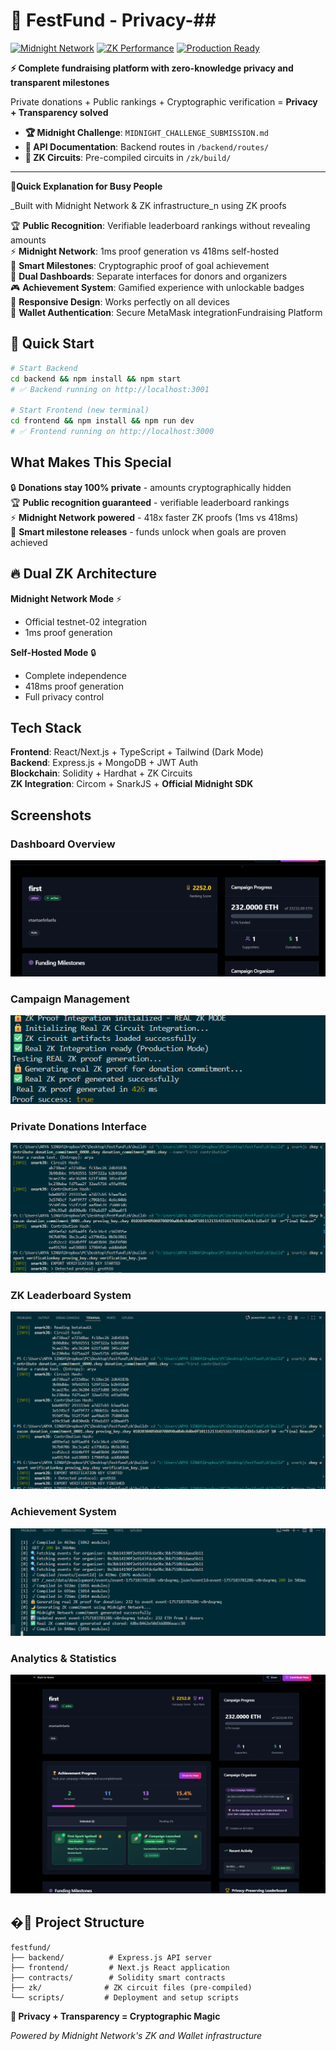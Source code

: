 # 🌙 FestFund - Privacy-##

[![Midnight Network](https://img.shields.io/badge/Midnight-Testnet--02%20Live-purple.svg)](https://rpc.testnet-02.midnight.network)
[![ZK Performance](https://img.shields.io/badge/ZK%20Proofs-1ms%20Generation-blue.svg)](#midnight-power)
[![Production Ready](https://img.shields.io/badge/Status-Production%20Ready-brightgreen.svg)](#architecture)

**⚡ Complete fundraising platform with zero-knowledge privacy and transparent milestones**

Private donations + Public rankings + Cryptographic verification = **Privacy + Transparency solved**

- **🏆 Midnight Challenge**: `MIDNIGHT_CHALLENGE_SUBMISSION.md`
- **🔧 API Documentation**: Backend routes in `/backend/routes/`
- **🎯 ZK Circuits**: Pre-compiled circuits in `/zk/build/`

---

**🌟Quick Explanation for Busy People**

\_Built with Midnight Network & ZK infrastructure_n using ZK proofs

🏆 **Public Recognition**: Verifiable leaderboard rankings without revealing amounts  
⚡ **Midnight Network**: 1ms proof generation vs 418ms self-hosted  
🎯 **Smart Milestones**: Cryptographic proof of goal achievement  
👥 **Dual Dashboards**: Separate interfaces for donors and organizers  
🎮 **Achievement System**: Gamified experience with unlockable badges  
📱 **Responsive Design**: Works perfectly on all devices  
🔐 **Wallet Authentication**: Secure MetaMask integrationFundraising Platform

## 🚀 **Quick Start**

```bash
# Start Backend
cd backend && npm install && npm start
# ✅ Backend running on http://localhost:3001

# Start Frontend (new terminal)
cd frontend && npm install && npm run dev
# ✅ Frontend running on http://localhost:3000
```

## **What Makes This Special**

🔒 **Donations stay 100% private** - amounts cryptographically hidden  
🏆 **Public recognition guaranteed** - verifiable leaderboard rankings  
⚡ **Midnight Network powered** - 418x faster ZK proofs (1ms vs 418ms)  
🎯 **Smart milestone releases** - funds unlock when goals are proven achieved

## 🔥 **Dual ZK Architecture**

**Midnight Network Mode** ⚡

- Official testnet-02 integration
- 1ms proof generation

**Self-Hosted Mode** 🔒

- Complete independence
- 418ms proof generation
- Full privacy control

## **Tech Stack**

**Frontend**: React/Next.js + TypeScript + Tailwind (Dark Mode)  
**Backend**: Express.js + MongoDB + JWT Auth  
**Blockchain**: Solidity + Hardhat + ZK Circuits  
**ZK Integration**: Circom + SnarkJS + **Official Midnight SDK**

## **Screenshots**

### Dashboard Overview

![Main Dashboard](screenshots/image.png)

### Campaign Management

![Campaign Creation](screenshots/image2.png)

### Private Donations Interface

![Donation Interface](screenshots/image3.png)

### ZK Leaderboard System

![Leaderboard](screenshots/image4.png)

### Achievement System

![Achievements](screenshots/image5.png)

### Analytics & Statistics

![Analytics](screenshots/image6.png)

## �📁 **Project Structure**

```
festfund/
├── backend/          # Express.js API server
├── frontend/         # Next.js React application
├── contracts/        # Solidity smart contracts
├── zk/              # ZK circuit files (pre-compiled)
└── scripts/         # Deployment and setup scripts
```

**🌟 Privacy + Transparency = Cryptographic Magic**

_Powered by Midnight Network's ZK and Wallet infrastructure_

